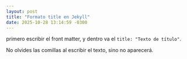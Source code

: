 ```yaml
---
layout: post
title: "Formato title en Jekyll"
date: 2025-10-28 13:14:59 -0300
---
```


primero escribir el front matter, y dentro va el ```title: "Texto de título"```.

No olvides las comillas al escribir el texto, sino no aparecerá.
